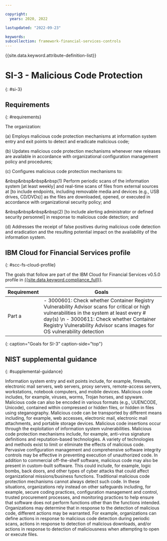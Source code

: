 ```yaml
---

copyright:
  years: 2020, 2022

lastupdated: "2022-09-23"

keywords: 
subcollection: framework-financial-services-controls
---
```


{{site.data.keyword.attribute-definition-list}}

# SI-3 - Malicious Code Protection
{: #si-3}

## Requirements
{: #requirements}

The organization:

(a) Employs malicious code protection mechanisms at information system entry and exit points to detect and eradicate malicious code;

(b) Updates malicious code protection mechanisms whenever new releases are available in accordance with organizational configuration management policy and procedures;

(c) Configures malicious code protection mechanisms to:

&nbsp&nbsp&nbsp&nbsp(1) Perform periodic scans of the information system [at least weekly] and real-time scans of files from external sources at [to include endpoints, including removable media and devices (e.g., USB drives, CD/DVDs)] as the files are downloaded, opened, or executed in accordance with organizational security policy; and

&nbsp&nbsp&nbsp&nbsp(2) [to include alerting administrator or defined security personnel] in response to malicious code detection; and

(d) Addresses the receipt of false positives during malicious code detection and eradication and the resulting potential impact on the availability of the information system.

## IBM Cloud for Financial Services profile
{: #scc-fs-cloud-profile}

The goals that follow are part of the IBM Cloud for Financial Services v0.5.0 profile in [{{site.data.keyword.compliance_full}}](/docs/security-compliance?topic=security-compliance-getting-started).

| Requirement | Goals |
|-------------|-------|
| Part a | - 3000601: Check whether Container Registry Vulnerability Advisor scans for critical or high vulnerabilities in the system at least every # day(s) \n - 3000611: Check whether Container Registry Vulnerability Advisor scans images for OS vulnerability detection | 
{: caption="Goals for SI-3" caption-side="top"}

## NIST supplemental guidance
{: #supplemental-guidance}

Information system entry and exit points include, for example, firewalls, electronic mail servers, web servers, proxy servers, remote-access servers, workstations, notebook computers, and mobile devices. Malicious code includes, for example, viruses, worms, Trojan horses, and spyware. Malicious code can also be encoded in various formats (e.g., UUENCODE, Unicode), contained within compressed or hidden files, or hidden in files using steganography. Malicious code can be transported by different means including, for example, web accesses, electronic mail, electronic mail attachments, and portable storage devices. Malicious code insertions occur through the exploitation of information system vulnerabilities. Malicious code protection mechanisms include, for example, anti-virus signature definitions and reputation-based technologies. A variety of technologies and methods exist to limit or eliminate the effects of malicious code. Pervasive configuration management and comprehensive software integrity controls may be effective in preventing execution of unauthorized code. In addition to commercial off-the-shelf software, malicious code may also be present in custom-built software. This could include, for example, logic bombs, back doors, and other types of cyber attacks that could affect organizational missions/business functions. Traditional malicious code protection mechanisms cannot always detect such code. In these situations, organizations rely instead on other safeguards including, for example, secure coding practices, configuration management and control, trusted procurement processes, and monitoring practices to help ensure that software does not perform functions other than the functions intended. Organizations may determine that in response to the detection of malicious code, different actions may be warranted. For example, organizations can define actions in response to malicious code detection during periodic scans, actions in response to detection of malicious downloads, and/or actions in response to detection of maliciousness when attempting to open or execute files.

